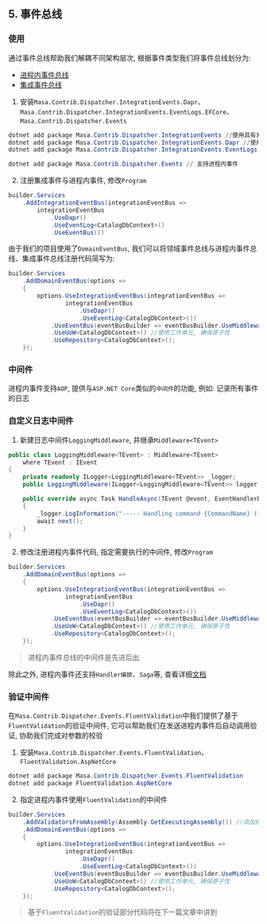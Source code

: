 ## 5. 事件总线

### 使用

通过事件总线帮助我们解耦不同架构层次, 根据事件类型我们将事件总线划分为:

* [进程内事件总线](/framework/building-blocks/dispatcher/local-event)
* [集成事件总线](/framework/building-blocks/dispatcher/integration-event)

1. 安装`Masa.Contrib.Dispatcher.IntegrationEvents.Dapr`、`Masa.Contrib.Dispatcher.IntegrationEvents.EventLogs.EFCore`、`Masa.Contrib.Dispatcher.Events`

```powershell
dotnet add package Masa.Contrib.Dispatcher.IntegrationEvents //使用具有发件箱模式的集成事件
dotnet add package Masa.Contrib.Dispatcher.IntegrationEvents.Dapr //使用dapr提供的pubsub能力
dotnet add package Masa.Contrib.Dispatcher.IntegrationEvents.EventLogs.EFCore //本地消息表

dotnet add package Masa.Contrib.Dispatcher.Events // 支持进程内事件
```

2. 注册集成事件与进程内事件, 修改`Program`

```csharp
builder.Services
    .AddIntegrationEventBus(integrationEventBus => 
        integrationEventBus
            .UseDapr()
            .UseEventLog<CatalogDbContext>()
            .UseEventBus())
```

由于我们的项目使用了`DomainEventBus`, 我们可以将领域事件总线与进程内事件总线、集成事件总线注册代码简写为:

```csharp
builder.Services
    .AddDomainEventBus(options =>
    {
        options.UseIntegrationEventBus(integrationEventBus =>
                integrationEventBus
                    .UseDapr()
                    .UseEventLog<CatalogDbContext>())
            .UseEventBus(eventBusBuilder => eventBusBuilder.UseMiddleware(typeof(LoggingMiddleware<>)))
            .UseUoW<CatalogDbContext>() //使用工作单元, 确保原子性
            .UseRepository<CatalogDbContext>();
    });
```

### 中间件

进程内事件支持`AOP`, 提供与`ASP.NET Core`类似的`中间件`的功能, 例如: 记录所有事件的日志

### 自定义日志中间件

1. 新建日志中间件`LoggingMiddleware`, 并继承`Middleware<TEvent>`

```csharp
public class LoggingMiddleware<TEvent> : Middleware<TEvent>
    where TEvent : IEvent
{
    private readonly ILogger<LoggingMiddleware<TEvent>> _logger;
    public LoggingMiddleware(ILogger<LoggingMiddleware<TEvent>> logger) => _logger = logger;

    public override async Task HandleAsync(TEvent @event, EventHandlerDelegate next)
    {
        _logger.LogInformation("----- Handling command {CommandName} ({@Command})", @event.GetType().GetGenericTypeName(), @event);
        await next();
    }
}
```

2. 修改注册进程内事件代码, 指定需要执行的中间件, 修改`Program`

```csharp
builder.Services
    .AddDomainEventBus(options =>
    {
        options.UseIntegrationEventBus(integrationEventBus =>
                integrationEventBus
                    .UseDapr()
                    .UseEventLog<CatalogDbContext>())
            .UseEventBus(eventBusBuilder => eventBusBuilder.UseMiddleware(typeof(LoggingMiddleware<>))) //指定需要执行的中间件
            .UseUoW<CatalogDbContext>() //使用工作单元, 确保原子性
            .UseRepository<CatalogDbContext>();
    });
```

> 进程内事件总线的中间件是先进后出

除此之外, 进程内事件还支持`Handler编排`、`Saga`等, 查看详细[文档](/framework/building-blocks/dispatcher/local-event)

### 验证中间件

在`Masa.Contrib.Dispatcher.Events.FluentValidation`中我们提供了基于`FluentValidation`的验证中间件, 它可以帮助我们在发送进程内事件后自动调用验证, 协助我们完成对参数的校验

1. 安装`Masa.Contrib.Dispatcher.Events.FluentValidation`、`FluentValidation.AspNetCore`

```powershell
dotnet add package Masa.Contrib.Dispatcher.Events.FluentValidation
dotnet add package FluentValidation.AspNetCore
```

2. 指定进程内事件使用`FluentValidation`的中间件

```csharp
builder.Services
    .AddValidatorsFromAssembly(Assembly.GetExecutingAssembly()) //添加指定程序集下的`FluentValidation`验证器
    .AddDomainEventBus(options =>
    {
        options.UseIntegrationEventBus(integrationEventBus =>
                integrationEventBus
                    .UseDapr()
                    .UseEventLog<CatalogDbContext>())
            .UseEventBus(eventBusBuilder => eventBusBuilder.UseMiddleware(new[] { typeof(ValidatorMiddleware<>), typeof(LoggingMiddleware<>) })) //使用验证中间件、日志中间件
            .UseUoW<CatalogDbContext>() //使用工作单元, 确保原子性
            .UseRepository<CatalogDbContext>();
    });
```

> 基于`FluentValidation`的验证部分代码将在下一篇文章中讲到